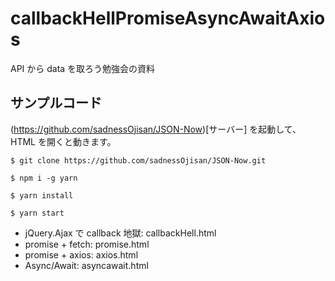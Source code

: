 # callbackHellPromiseAsyncAwaitAxios

API から data を取ろう勉強会の資料

## サンプルコード

(https://github.com/sadnessOjisan/JSON-Now)[サーバー] を起動して、HTML を開くと動きます。

```
$ git clone https://github.com/sadnessOjisan/JSON-Now.git

$ npm i -g yarn

$ yarn install

$ yarn start
```

- jQuery.Ajax で callback 地獄: callbackHell.html
- promise + fetch: promise.html
- promise + axios: axios.html
- Async/Await: asyncawait.html
